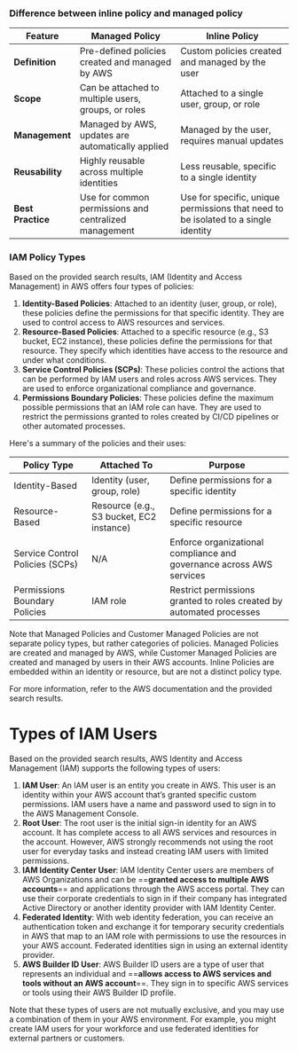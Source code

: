 ### Difference between inline policy and managed policy

|Feature|Managed Policy|Inline Policy|
|---|---|---|
|**Definition**|Pre-defined policies created and managed by AWS|Custom policies created and managed by the user|
|**Scope**|Can be attached to multiple users, groups, or roles|Attached to a single user, group, or role|
|**Management**|Managed by AWS, updates are automatically applied|Managed by the user, requires manual updates|
|**Reusability**|Highly reusable across multiple identities|Less reusable, specific to a single identity|
|**Best Practice**|Use for common permissions and centralized management|Use for specific, unique permissions that need to be isolated to a single identity|

### IAM Policy Types 
Based on the provided search results, IAM (Identity and Access Management) in AWS offers four types of policies:

1. **Identity-Based Policies**: Attached to an identity (user, group, or role), these policies define the permissions for that specific identity. They are used to control access to AWS resources and services.
2. **Resource-Based Policies**: Attached to a specific resource (e.g., S3 bucket, EC2 instance), these policies define the permissions for that resource. They specify which identities have access to the resource and under what conditions.
3. **Service Control Policies (SCPs)**: These policies control the actions that can be performed by IAM users and roles across AWS services. They are used to enforce organizational compliance and governance.
4. **Permissions Boundary Policies**: These policies define the maximum possible permissions that an IAM role can have. They are used to restrict the permissions granted to roles created by CI/CD pipelines or other automated processes.

Here's a summary of the policies and their uses:

| Policy Type | Attached To | Purpose |
| --- | --- | --- |
| Identity-Based | Identity (user, group, role) | Define permissions for a specific identity |
| Resource-Based | Resource (e.g., S3 bucket, EC2 instance) | Define permissions for a specific resource |
| Service Control Policies (SCPs) | N/A | Enforce organizational compliance and governance across AWS services |
| Permissions Boundary Policies | IAM role | Restrict permissions granted to roles created by automated processes |

Note that Managed Policies and Customer Managed Policies are not separate policy types, but rather categories of policies. Managed Policies are created and managed by AWS, while Customer Managed Policies are created and managed by users in their AWS accounts. Inline Policies are embedded within an identity or resource, but are not a distinct policy type.

For more information, refer to the AWS documentation and the provided search results.

# Types of IAM Users

Based on the provided search results, AWS Identity and Access Management (IAM) supports the following types of users:

1. **IAM User**: An IAM user is an entity you create in AWS. This user is an identity within your AWS account that’s granted specific custom permissions. IAM users have a name and password used to sign in to the AWS Management Console.
2. **Root User**: The root user is the initial sign-in identity for an AWS account. It has complete access to all AWS services and resources in the account. However, AWS strongly recommends not using the root user for everyday tasks and instead creating IAM users with limited permissions.
3. **IAM Identity Center User**: IAM Identity Center users are members of AWS Organizations and can be ==**granted access to multiple AWS accounts**== and applications through the AWS access portal. They can use their corporate credentials to sign in if their company has integrated Active Directory or another identity provider with IAM Identity Center.
4. **Federated Identity**: With web identity federation, you can receive an authentication token and exchange it for temporary security credentials in AWS that map to an IAM role with permissions to use the resources in your AWS account. Federated identities sign in using an external identity provider.
5. **AWS Builder ID User**: AWS Builder ID users are a type of user that represents an individual and ==**allows access to AWS services and tools without an AWS account**==. They sign in to specific AWS services or tools using their AWS Builder ID profile.

Note that these types of users are not mutually exclusive, and you may use a combination of them in your AWS environment. For example, you might create IAM users for your workforce and use federated identities for external partners or customers.